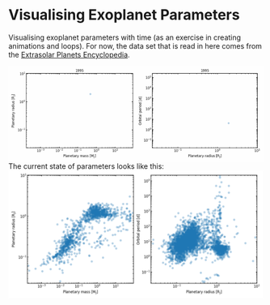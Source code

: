# Visualising Exoplanet Parameters
Visualising exoplanet parameters with time (as an exercise in creating 
animations and loops). For now, the data set that is read in here comes
from the [Extrasolar Planets Encyclopedia](http://exoplanet.eu/).

<p align="center">
      <img src="plots/animated/mass_radius.gif" align="left" width="50%">
      <img src="plots/animated/radius_period.gif" align="right" width="50%">
</p>

The current state of parameters looks like this:
<img src="plots/exoplanet_parameters.png">
